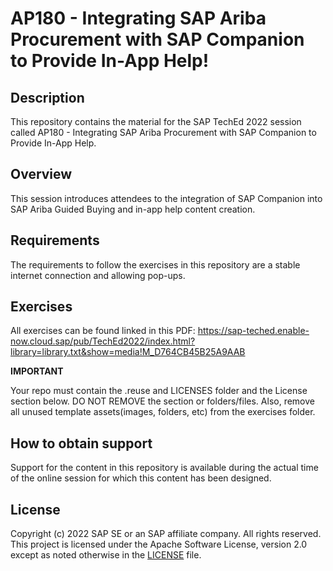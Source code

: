 # AP180 - Integrating SAP Ariba Procurement with SAP Companion to Provide In-App Help!

## Description

This repository contains the material for the SAP TechEd 2022 session called AP180 - Integrating SAP Ariba Procurement with SAP Companion to Provide In-App Help.  

## Overview

This session introduces attendees to the integration of SAP Companion into SAP Ariba Guided Buying and in-app help content creation.

## Requirements

The requirements to follow the exercises in this repository are a stable internet connection and allowing pop-ups.

## Exercises

All exercises can be found linked in this PDF: https://sap-teched.enable-now.cloud.sap/pub/TechEd2022/index.html?library=library.txt&show=media!M_D764CB45B25A9AAB

**IMPORTANT**

Your repo must contain the .reuse and LICENSES folder and the License section below. DO NOT REMOVE the section or folders/files. Also, remove all unused template assets(images, folders, etc) from the exercises folder. 

## How to obtain support

Support for the content in this repository is available during the actual time of the online session for which this content has been designed. 

## License
Copyright (c) 2022 SAP SE or an SAP affiliate company. All rights reserved. This project is licensed under the Apache Software License, version 2.0 except as noted otherwise in the [LICENSE](LICENSES/Apache-2.0.txt) file.
